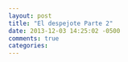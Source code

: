 ```yaml
---
layout: post
title: "El despejote Parte 2"
date: 2013-12-03 14:25:02 -0500
comments: true
categories: 
---
```

